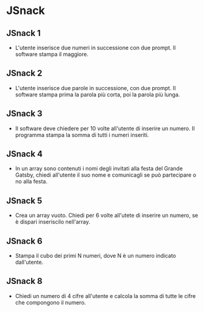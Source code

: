 # JSnack

## JSnack 1
- L'utente inserisce due numeri in successione con due prompt. ll software stampa il maggiore.

## JSnack 2
- L'utente inserisce due parole in successione, con due prompt. Il software stampa prima la parola più corta, poi la parola più lunga.

## JSnack 3
- Il software deve chiedere per 10 volte all'utente di inserire un numero. Il programma stampa la somma di tutti i numeri inseriti.

## JSnack 4
- In un array sono contenuti i nomi degli invitati alla festa del Grande Gatsby, chiedi all'utente il suo nome e comunicagli se può partecipare o no alla festa.

## JSnack 5
- Crea un array vuoto. Chiedi per 6 volte all'utete di inserire un numero, se è dispari inseriscilo nell'array.

## JSnack 6
- Stampa il cubo dei primi N numeri, dove N è un numero indicato dall'utente.

## JSnack 8
- Chiedi un numero di 4 cifre all'utente e calcola la somma di tutte le cifre che compongono il numero.